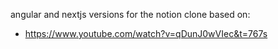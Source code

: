 angular and nextjs versions for the notion clone
based on:
- https://www.youtube.com/watch?v=qDunJ0wVIec&t=767s
